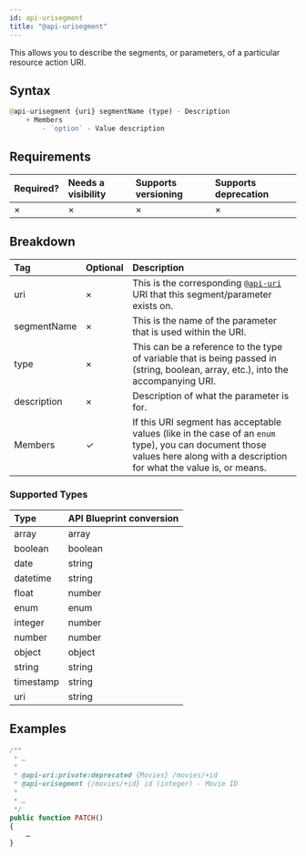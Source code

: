 ```yaml
---
id: api-urisegment
title: "@api-urisegment"
---
```


This allows you to describe the segments, or parameters, of a particular resource action URI.

## Syntax
```php
@api-urisegment {uri} segmentName (type) - Description
    + Members
        - `option` - Value description
```

## Requirements

| Required? | Needs a visibility | Supports versioning | Supports deprecation |
| :--- | :--- | :--- | :--- |
| × | × | × | × |

## Breakdown

| Tag | Optional | Description |
| :--- | :--- | :--- |
| uri | × | This is the corresponding [`@api-uri`](reference-api-uri.md) URI that this segment/parameter exists on. |
| segmentName | × | This is the name of the parameter that is used within the URI. |
| type | × | This can be a reference to the type of variable that is being passed in (string, boolean, array, etc.), into the accompanying URI. |
| description | × | Description of what the parameter is for. |
| Members | ✓ | If this URI segment has acceptable values (like in the case of an `enum` type), you can document those values here along with a description for what the value is, or means. |

### Supported Types

| Type | API Blueprint conversion |
| :--- | :--- |
| array | array |
| boolean | boolean |
| date | string |
| datetime | string |
| float | number |
| enum | enum |
| integer | number |
| number | number |
| object | object |
| string | string |
| timestamp | string |
| uri | string |

## Examples
```php
/**
 * …
 *
 * @api-uri:private:deprecated {Movies} /movies/+id
 * @api-urisegment {/movies/+id} id (integer) - Movie ID
 *
 * …
 */
public function PATCH()
{
    …
}
```
